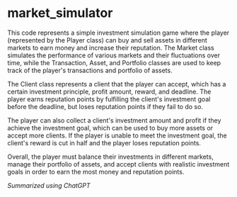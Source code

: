 # market_simulator
This code represents a simple investment simulation game where the player (represented by the Player class) can buy and sell assets in different markets to earn money and increase their reputation. The Market class simulates the performance of various markets and their fluctuations over time, while the Transaction, Asset, and Portfolio classes are used to keep track of the player's transactions and portfolio of assets.

The Client class represents a client that the player can accept, which has a certain investment principle, profit amount, reward, and deadline. The player earns reputation points by fulfilling the client's investment goal before the deadline, but loses reputation points if they fail to do so.

The player can also collect a client's investment amount and profit if they achieve the investment goal, which can be used to buy more assets or accept more clients. If the player is unable to meet the investment goal, the client's reward is cut in half and the player loses reputation points.

Overall, the player must balance their investments in different markets, manage their portfolio of assets, and accept clients with realistic investment goals in order to earn the most money and reputation points.

*Summarized using ChatGPT*
